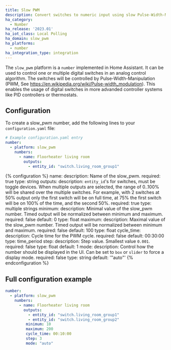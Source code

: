 ```yaml
---
title: Slow PWM
description: Convert switches to numeric input using slow Pulse-Width-Modulation
ha_category:
  - Number
ha_release: '2023.01'
ha_iot_class: Local Polling
ha_domain: slow_pwm
ha_platforms:
  - number
ha_integration_type: integration
---
```


The `slow_pwm` platform is a `number` implemented in Home Assistant. It can be used to control one or multiple digital switches in an analog control algorithm. 
The switches will be controlled by Pulse-Width-Manipulation (PWM, See https://en.wikipedia.org/wiki/Pulse-width_modulation). 
This enables the usage of digital switches in more advanded controller systems like PID controllers or thermostats.

## Configuration

To create a slow_pwm number, add the following lines to your `configuration.yaml` file:

```yaml
# Example configuration.yaml entry
number:
  - platform: slow_pwm
    numbers:
      - name: Floorheater living room
        outputs:
          - entity_id: "switch.living_room_group1"
``` 

{% configuration %}
name:
  description: Name of the slow_pwm.
  required: true
  type: string
outputs:
  description: `entity_id`'s for switches, must be toggle devices. When multiple outputs are selected, the range of 0..100% will be shared over the multiple switches. For example, with 2 switches at 50% output only the first switch will be on full time, at 75% the first switch will be on 100% of the time, and the second 50%.
  required: true
  type: multiple strings
minimum:
  description: Minimal value of the slow_pwm number. Timed output will be normalized between minimum and maximum.
  required: false
  default: 0
  type: float
maximum:
  description: Maximal value of the slow_pwm number. Timed output will be normalized between minimum and maximum.
  required: false
  default: 100
  type: float
cycle_time:
  description: Cycle time for the PWM cycle.
  required: false
  default: 00:30:00
  type: time_period
step:
  description: Step value. Smallest value `0.001`.
  required: false
  type: float
  default: 1
mode:
  description: Control how the number should be displayed in the UI. Can be set to `box` or `slider` to force a display mode.
  required: false
  type: string
  default: '"auto"'
{% endconfiguration %}

## Full configuration example

```yaml
number:
  - platform: slow_pwm
    numbers:
      - name: Floorheater living room
        outputs:
          - entity_id: "switch.living_room_group1"
          - entity_id: "switch.living_room_group2"
         minimum: 10
         maximum: 200
         cycle_time: 00:10:00
         step: 3
         mode: "auto"
```
